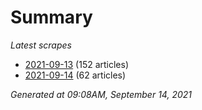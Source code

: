 # Summary
*Latest scrapes*
* [2021-09-13](https://github.com/nuuuwan/news_lk/blob/data/news_lk.2021-09-13.json) (152 articles)
* [2021-09-14](https://github.com/nuuuwan/news_lk/blob/data/news_lk.2021-09-14.json) (62 articles)

*Generated at 09:08AM, September 14, 2021*